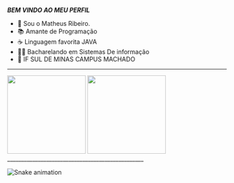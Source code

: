 _____________BEM VINDO AO MEU PERFIL_____________ 
- 🧑 Sou o Matheus Ribeiro.                       
- 📚 Amante de Programação                        
- ☕ Linguagem favorita JAVA                     
- 🧑‍💻 Bacharelando em Sistemas De informação     
- 🏫 IF SUL DE MINAS CAMPUS MACHADO               
_________________________________________________
<div>
<img height="180em" src="https://github-readme-stats-dgfd.vercel.app/api/top-langs/?username=Matheusfr17x&layout=compact&langs_count=7&theme=dracula"/>
<img height="180em" src="https://github-readme-stats-dgfd.vercel.app/api?username=Matheusfr17x&show_icons=true&theme=dracula&include_all_commits=true&count_private=true"/>
</div>
_________________________________________________

![Snake animation](https://github.com/Matheusfr17x/Matheusfr17x/blob/output/github-contribution-grid-snake-dark.svg)
